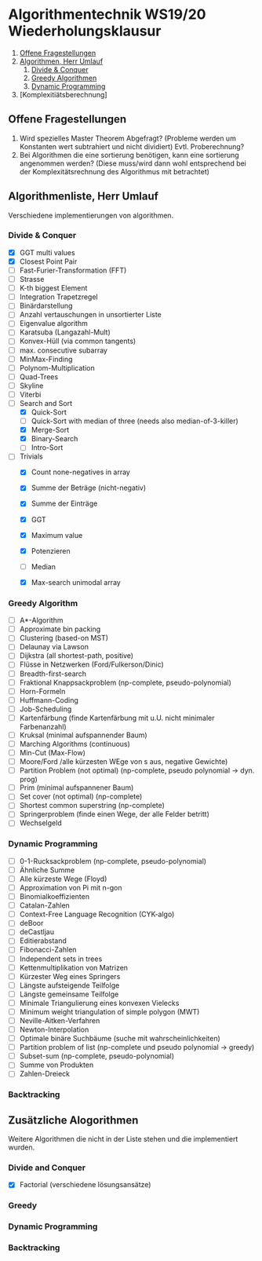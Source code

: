 
# Algorithmentechnik WS19/20 Wiederholungsklausur



1. [Offene Fragestellungen](#Offene-Fragestellungen)
2. [Algorithmen, Herr Umlauf](#Algorithmen,-Herr-Umlauf)
    1. [Divide & Conquer](#Divide-&-Conquer)
    2. [Greedy Algorithmen](#Greedy-Algorithmen)
    3. [Dynamic Programming](#Dynamic-Programming)
3. [Komplexitiätsberechnung]



## Offene Fragestellungen

1. Wird spezielles Master Theorem Abgefragt? (Probleme werden um Konstanten wert subtrahiert und nicht dividiert) Evtl. Proberechnung? 
2. Bei Algorithmen die eine sortierung benötigen, kann eine sortierung angenommen werden? (Diese muss/wird dann wohl entsprechend bei der Komplexitätsrechnung des Algorithmus mit betrachtet)

## Algorithmenliste, Herr Umlauf
Verschiedene implementierungen von algorithmen.


### Divide & Conquer

- [x] GGT multi values
- [x] Closest Point Pair
- [ ] Fast-Furier-Transformation (FFT)
- [ ] Strasse
- [ ] K-th biggest Element
- [ ] Integration Trapetzregel
- [ ] Binärdarstellung
- [ ] Anzahl vertauschungen in unsortierter Liste
- [ ] Eigenvalue algorithm
- [ ] Karatsuba (Langazahl-Mult)
- [ ] Konvex-Hüll (via common tangents)
- [ ] max. consecutive subarray
- [ ] MinMax-Finding
- [ ] Polynom-Multiplication
- [ ] Quad-Trees
- [ ] Skyline
- [ ] Viterbi
- [ ] Search and Sort
    - [x] Quick-Sort
    - [ ] Quick-Sort with median of three (needs also median-of-3-killer)
    - [x] Merge-Sort
    - [x] Binary-Search
    - [ ] Intro-Sort
- [ ]  Trivials
    - [x] Count none-negatives in array
    - [x] Summe der Beträge (nicht-negativ)
    - [x] Summe der Einträge
    - [x] GGT
    - [x] Maximum value
    - [x] Potenzieren
    - [ ] Median
    - [x] Max-search unimodal array
    

### Greedy Algorithm
- [ ] A*-Algorithm
- [ ] Approximate bin packing
- [ ] Clustering (based-on MST)
- [ ] Delaunay via Lawson
- [ ] Dijkstra (all shortest-path, positive)
- [ ] Flüsse in Netzwerken (Ford/Fulkerson/Dinic)
- [ ] Breadth-first-search
- [ ] Fraktional Knappsackproblem (np-complete, pseudo-polynomial)
- [ ] Horn-Formeln
- [ ] Huffmann-Coding
- [ ] Job-Scheduling
- [ ] Kartenfärbung (finde Kartenfärbung mit u.U. nicht minimaler Farbenanzahl)
- [ ] Kruksal (minimal aufspannender Baum)
- [ ] Marching Algorithms (continuous)
- [ ] Min-Cut (Max-Flow)
- [ ] Moore/Ford /alle kürzesten WEge von s aus, negative Gewichte)
- [ ] Partition Problem (not optimal) (np-complete, pseudo polynomial -> dyn. prog)
- [ ] Prim (minimal aufspannener Baum)
- [ ] Set cover (not optimal) (np-complete)
- [ ] Shortest common superstring (np-complete)
- [ ] Springerproblem (finde einen Wege, der alle Felder betritt)
- [ ] Wechselgeld 

### Dynamic Programming
- [ ] 0-1-Rucksackproblem (np-complete, pseudo-polynomial)
- [ ] Ähnliche Summe
- [ ] Alle kürzeste Wege (Floyd)
- [ ] Approximation von Pi mit n-gon
- [ ] Binomialkoeffizienten
- [ ] Catalan-Zahlen
- [ ] Context-Free Language Recognition (CYK-algo)
- [ ] deBoor
- [ ] deCastljau
- [ ] Editierabstand
- [ ] Fibonacci-Zahlen
- [ ] Independent sets in trees
- [ ] Kettenmultiplikation von Matrizen
- [ ] Kürzester Weg eines Springers
- [ ] Längste aufsteigende Teilfolge
- [ ] Längste gemeinsame Teilfolge
- [ ] Minimale Triangulierung eines konvexen Vielecks
- [ ] Minimum weight triangulation of simple polygon (MWT)
- [ ] Neville-Aitken-Verfahren
- [ ] Newton-Interpolation
- [ ] Optimale binäre Suchbäume (suche mit wahrscheinlichkeiten)
- [ ] Partition problem of list (np-complete und pseudo polynomial -> greedy)
- [ ] Subset-sum (np-complete, pseudo-polynomial)
- [ ] Summe von Produkten
- [ ] Zahlen-Dreieck

### Backtracking

 

## Zusätzliche Alogorithmen
Weitere Algorithmen die nicht in der Liste stehen und die implementiert wurden.

### Divide and Conquer
- [x] Factorial (verschiedene lösungsansätze)

### Greedy

### Dynamic Programming

### Backtracking